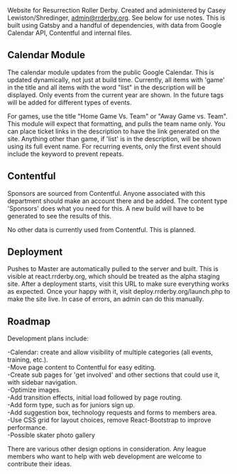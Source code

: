 Website for Resurrection Roller Derby. Created and administered by Casey Lewiston/Shredinger, admin@rrderby.org. See below for use notes. This is built using Gatsby and a handful of dependencies, with data from Google Calendar API, Contentful and internal files.

<h2>Calendar Module</h2>

The calendar module updates from the public Google Calendar. This is updated dynamically, not just at build time. Currently, all items with 'game' in the title and all items with the word "list" in the description will be displayed. Only events from the current year are shown. In the future tags will be added for different types of events.

For games, use the title "Home Game Vs. Team" or "Away Game vs. Team". This module will expect that formatting, and pulls the team name only. You can place ticket links in the description to have the link generated on the site. Anything other than game, if 'list' is in the description, will be shown using its full event name. For recurring events, only the first event should include the keyword to prevent repeats.

<h2>Contentful</h2>

Sponsors are sourced from Contentful. Anyone associated with this department should make an account there and be added. The content type 'Sponsors' does what you need for this. A new build will have to be generated to see the results of this.

No other data is currently used from Contentful. This is planned.

<h2>Deployment</h2>

Pushes to Master are automatically pulled to the server and built. This is visible at react.rrderby.org, which should be treated as the alpha staging site. After a deployment starts, visit this URL to make sure everything works as expected. Once your happy with it, visit deploy.rrderby.org/launch.php to make the site live. In case of errors, an admin can do this manually.

<h2>Roadmap</h2>

Development plans include:

-Calendar: create and allow visibility of multiple categories (all events, training, etc.).<br>
-Move page content to Contentful for easy editing.<br>
-Create sub pages for 'get involved' and other sections that could use it, with sidebar navigation.<br>
-Optimize images.<br>
-Add transition effects, initial load followed by page routing.<br>
-Add form type, such as for juniors sign up.<br>
-Add suggestion box, technology requests and forms to members area.<br>
-Use CSS grid for layout choices, remove React-Bootstrap to improve performance.<br>
-Possible skater photo gallery

There are various other design options in consideration. Any league members who want to help with web development are welcome to contribute their ideas.
